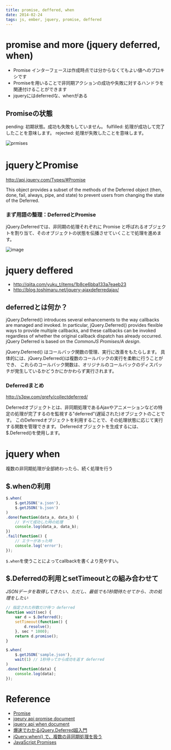 ```yaml
---
title: promise, deffered, when
date: 2014-02-24
tags: js, ember, jquery, promise, deffered
---
```



promise and more (jquery deferred, when)
==================================

+ Promise インターフェースは作成時点では分からなくてもよい値へのプロキシです
+ Promiseを用いることで非同期アクションの成功や失敗に対するハンドラを関連付けることができます
+ jqueryにはdeferredな、whenがある


## Promiseの状態

pending: 初期状態。成功も失敗もしていません。
fulfilled: 処理が成功して完了したことを意味します。
rejected: 処理が失敗したことを意味します。

![prmises](https://mdn.mozillademos.org/files/8633/promises.png)

# jqueryとPromise

<http://api.jquery.com/Types/#Promise>

This object provides a subset of the methods of the Deferred object (then, done, fail, always, pipe, and state) to prevent users from changing the state of the Deferred.

### まず用語の整理：DeferredとPromise
jQuery.Deferredでは、非同期の処理それぞれに
Promise と呼ばれるオブジェクトを割り当て、そのオブジェクトの状態を伝播させていくことで処理を進めます。

![image](http://i.yimg.jp/images/tecblog/2012-2H/jquery-deferred/jqueryDeferred_createPromise.png)


# jquery deffered

+ <http://qiita.com/yuku_t/items/1b8ce6bba133a7eaeb23>
+ <http://blog.toshimaru.net/jquery-ajaxdeferredajax/>


## deferredとは何か？

jQuery.Deferred() introduces several enhancements to the way callbacks are managed and invoked.
In particular, jQuery.Deferred() provides flexible ways to provide multiple callbacks,
and these callbacks can be invoked regardless of whether the original callback dispatch has already occurred.
jQuery Deferred is based on the *CommonJS Promises/A design*.

jQuery.Deferred() はコールバック関数の管理、実行に改善をもたらします。
具体的には、jQuery.Deferred()は複数のコールバックの実行を柔軟に行うことができ、
これらのコールバック関数は、オリジナルのコールバックのディスパッチが発生しているかどうかにかかわらず実行されます。

### Deferredまとめ

<http://s3pw.com/qrefy/collectdeferred/>

Deferredオブジェクトとは、非同期処理であるAjaxやアニメーションなどの特定の処理が完了するのを監視する"deferred"(遅延された)オブジェクトのことです。
このDeferredオブジェクトを利用することで、その処理状態に応じて実行する関数を管理できます。
Deferredオブジェクトを生成するには、$.Deferred()を使用します。


# jquery when

複数の非同期処理が全部終わったら、続く処理を行う


## $.whenの利用
```js
$.when(
    $.getJSON('a.json'),
    $.getJSON('b.json')
)
.done(function(data_a, data_b) {
    // すべて成功した時の処理
    console.log(data_a, data_b);
})
.fail(function() {
    // エラーがあった時
    console.log('error');
});
```
`$.when`を使うことによってcallbackを書くより見やすい。


## $.Deferredの利用とsetTimeoutとの組み合わせて

*JSONデータを取得してきたい、ただし、最低でも1秒間待たせてから、次の処理をしたい*

```js
// 指定された秒数だけ待つ deferred
function wait(sec) {
    var d = $.Deferred();
    setTimeout(function() {
        d.resolve();
    }, sec * 1000);
    return d.promise();
}

$.when(
    $.getJSON('sample.json'),
    wait(1) // 1秒待ってから成功を返す deferred
)
.done(function(data) {
    console.log(data);
});

```

# Reference

+ [Promise](https://developer.mozilla.org/ja/docs/Web/JavaScript/Reference/Global_Objects/Promise)
+ [jqeury api promise document](http://api.jquery.com/Types/#Promise)
+ [jquery api when document](https://api.jquery.com/jquery.when/)
+ [爆速でわかるjQuery.Deferred超入門](http://techblog.yahoo.co.jp/programming/jquery-deferred/)
+ [jQuery.when() で、複数の非同期処理を扱う](http://www.tam-tam.co.jp/tipsnote/javascript/post5807.html)
+ [JavaScript Promises](http://www.html5rocks.com/ja/tutorials/es6/promises/)
